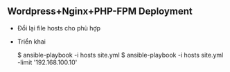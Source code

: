 ## Wordpress+Nginx+PHP-FPM Deployment

- Đổi lại file hosts cho phù hợp
- Triển khai

    $ ansible-playbook -i hosts site.yml
    $ ansible-playbook -i hosts site.yml -limit '192.168.100.10'


